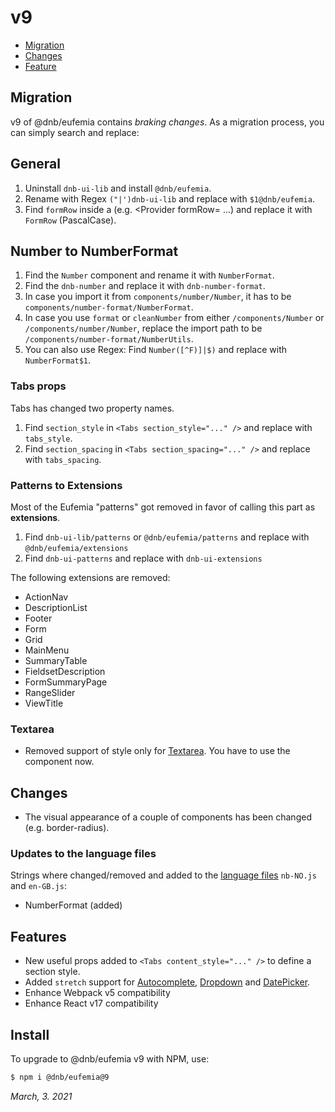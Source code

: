 # v9

- [Migration](#migration)
- [Changes](#changes)
- [Feature](#features)

## Migration

v9 of @dnb/eufemia contains _braking changes_. As a migration process, you can simply search and replace:

## General

1. Uninstall `dnb-ui-lib` and install `@dnb/eufemia`.
1. Rename with Regex `("|')dnb-ui-lib` and replace with `$1@dnb/eufemia`.
1. Find `formRow` inside a (e.g. <Provider formRow= ...) and replace it with `FormRow` (PascalCase).

## Number to NumberFormat

1. Find the `Number` component and rename it with `NumberFormat`.
1. Find the `dnb-number` and replace it with `dnb-number-format`.
1. In case you import it from `components/number/Number`, it has to be `components/number-format/NumberFormat`.
1. In case you use `format` or `cleanNumber` from either `/components/Number` or `/components/number/Number`, replace the import path to be `/components/number-format/NumberUtils`.
1. You can also use Regex: Find `Number([^F)]|$)` and replace with `NumberFormat$1`.

### Tabs props

Tabs has changed two property names.

1. Find `section_style` in `<Tabs section_style="..." />` and replace with `tabs_style`.
1. Find `section_spacing` in `<Tabs section_spacing="..." />` and replace with `tabs_spacing`.

### Patterns to Extensions

Most of the Eufemia "patterns" got removed in favor of calling this part as **extensions**.

1. Find `dnb-ui-lib/patterns` or `@dnb/eufemia/patterns` and replace with `@dnb/eufemia/extensions`
1. Find `dnb-ui-patterns` and replace with `dnb-ui-extensions`

The following extensions are removed:

- ActionNav
- DescriptionList
- Footer
- Form
- Grid
- MainMenu
- SummaryTable
- FieldsetDescription
- FormSummaryPage
- RangeSlider
- ViewTitle

### Textarea

- Removed support of style only for [Textarea](/uilib/components/textarea). You have to use the component now.

## Changes

- The visual appearance of a couple of components has been changed (e.g. border-radius).

### Updates to the language files

Strings where changed/removed and added to the [language files](/uilib/usage/customisation/localization) `nb-NO.js` and `en-GB.js`:

- NumberFormat (added)

## Features

- New useful props added to `<Tabs content_style="..." />` to define a section style.
- Added `stretch` support for [Autocomplete](/uilib/components/autocomplete), [Dropdown](/uilib/components/dropdown) and [DatePicker](/uilib/components/date-picker).
- Enhance Webpack v5 compatibility
- Enhance React v17 compatibility

## Install

To upgrade to @dnb/eufemia v9 with NPM, use:

```bash
$ npm i @dnb/eufemia@9
```

_March, 3. 2021_
